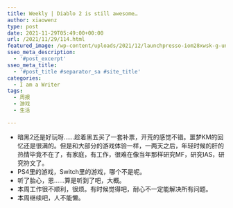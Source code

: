 ```yaml
---
title: Weekly | Diablo 2 is still awesome…
author: xiaowenz
type: post
date: 2021-11-29T05:49:00+00:00
url: /2021/11/29/114.html
featured_image: /wp-content/uploads/2021/12/launchpresso-iom28xwsk-g-unsplash.jpeg
sseo_meta_description:
  - '#post_excerpt'
sseo_meta_title:
  - '#post_title #separator_sa #site_title'
categories:
  - I am a Writer
tags:
  - 周报
  - 游戏
  - 生活

---
```

  * 暗黑2还是好玩呀……趁着黑五买了一套补票，开荒的感觉不错。噩梦KM的回忆还是很满的。但是和大部分的游戏体验一样，一两天之后，年轻时候的肝的热情毕竟不在了，有家庭，有工作，很难在像当年那样研究MF，研究IAS，研究符文了。
  * PS4里的游戏，Switch里的游戏，哪个不是呢。
  * 听了胎心，恩……算是听到了吧，大概。
  * 本周工作很不顺利，很烦。有时候觉得吧，耐心不一定能解决所有问题。
  * 本周继续吧，人不能懒。